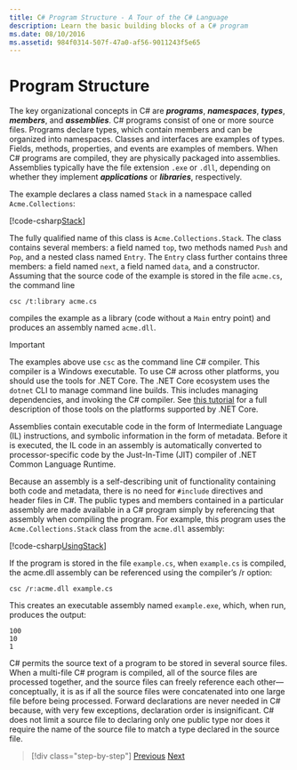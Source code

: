 ```yaml
---
title: C# Program Structure - A Tour of the C# Language
description: Learn the basic building blocks of a C# program
ms.date: 08/10/2016
ms.assetid: 984f0314-507f-47a0-af56-9011243f5e65
---
```


# Program Structure

The key organizational concepts in C# are ***programs***, ***namespaces***, ***types***, ***members***, and ***assemblies***. C# programs consist of one or more source files. Programs declare types, which contain members and can be organized into namespaces. Classes and interfaces are examples of types. Fields, methods, properties, and events are examples of members. When C# programs are compiled, they are physically packaged into assemblies. Assemblies typically have the file extension `.exe` or `.dll`, depending on whether they implement ***applications*** or ***libraries***, respectively.

The example declares a class named `Stack` in a namespace called `Acme.Collections`:

[!code-csharp[Stack](../../../samples/snippets/csharp/tour/program-structure/program.cs#L1-L34)]

The fully qualified name of this class is `Acme.Collections.Stack`. The class contains several members: a field named `top`, two methods named `Push` and `Pop`, and a nested class named `Entry`. The `Entry` class further contains three members: a field named `next`, a field named `data`, and a constructor. Assuming that the source code of the example is stored in the file `acme.cs`, the command line

```
csc /t:library acme.cs
```

compiles the example as a library (code without a `Main` entry point) and produces an assembly named `acme.dll`.

> [!IMPORTANT]
> The examples above use `csc` as the command line C# compiler. This compiler is a Windows executable. To use C# across other platforms, you should use the tools for .NET Core. The .NET Core ecosystem uses the `dotnet` CLI to manage command line builds. This includes managing dependencies, and invoking the C# compiler. See [this tutorial](../../core/tutorials/using-with-xplat-cli.md) for a full description of those tools on the platforms supported by .NET Core.

Assemblies contain executable code in the form of Intermediate Language (IL) instructions, and symbolic information in the form of metadata. Before it is executed, the IL code in an assembly is automatically converted to processor-specific code by the Just-In-Time (JIT) compiler of .NET Common Language Runtime.

Because an assembly is a self-describing unit of functionality containing both code and metadata, there is no need for `#include` directives and header files in C#. The public types and members contained in a particular assembly are made available in a C# program simply by referencing that assembly when compiling the program. For example, this program uses the `Acme.Collections.Stack` class from the `acme.dll` assembly:

[!code-csharp[UsingStack](../../../samples/snippets/csharp/tour/program-structure/Program.cs#L38-L52)]

If the program is stored in the file `example.cs`, when `example.cs` is compiled, the acme.dll assembly can be referenced using the compiler’s /r option:

```
csc /r:acme.dll example.cs
```

This creates an executable assembly named `example.exe`, which, when run, produces the output:

```
100
10
1
```

C# permits the source text of a program to be stored in several source files. When a multi-file C# program is compiled, all of the source files are processed together, and the source files can freely reference each other—conceptually, it is as if all the source files were concatenated into one large file before being processed. Forward declarations are never needed in C# because, with very few exceptions, declaration order is insignificant. C# does not limit a source file to declaring only one public type nor does it require the name of the source file to match a type declared in the source file.

> [!div class="step-by-step"]
> [Previous](index.md)
> [Next](types-and-variables.md)
